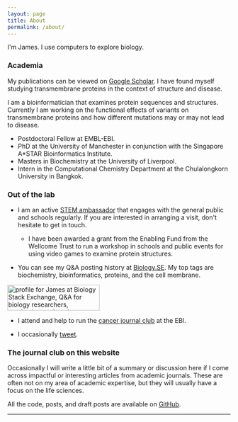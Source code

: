 ```yaml
---
layout: page
title: About
permalink: /about/
---
```


I'm James. I use computers to explore biology.

### Academia

My publications can be viewed on [Google Scholar](https://scholar.google.co.uk/citations?user=hbR8DVYAAAAJ&hl=en).
I have found myself studying transmembrane proteins in the context of structure and disease.

I am a bioinformatician that examines protein sequences and structures.
Currently I am working on the functional effects of variants on transmembrane proteins and how different mutations may or may not lead to disease.
 - Postdoctoral Fellow at EMBL-EBI.
 - PhD at the University of Manchester in conjunction with the Singapore A*STAR Bioinformatics Institute.
 - Masters in Biochemistry at the University of Liverpool.
 - Intern in the Computational Chemistry Department at the Chulalongkorn University in Bangkok.

### Out of the lab

 - I am an active [STEM ambassador](https://www.stem.org.uk/stem-ambassadors) that engages with the general public and schools regularly.
 If you are interested in arranging a visit, don't hesitate to get in touch.
    - I have been awarded a grant from the Enabling Fund from the Wellcome Trust to run a workshop in schools and public events for using video games to examine protein structures.

 - You can see my Q&A posting history at [Biology.SE](https://biology.stackexchange.com/users/3553/james).
My top tags are biochemistry, bioinformatics, proteins, and the cell membrane.


<a href="https://biology.stackexchange.com/users/3553/james"><img src="https://biology.stackexchange.com/users/flair/3553.png" width="208" height="58" alt="profile for James at Biology Stack Exchange, Q&amp;A for biology researchers, academics, and students" title="profile for James at Biology Stack Exchange, Q&amp;A for biology researchers, academics, and students"></a>


 - I attend and help to run the [cancer journal club](https://github.com/jurgjn/jc/blob/master/SCHEDULE.md) at the EBI.

 - I occasionally [tweet](https://twitter.com/JamesBaker_biol).

### The journal club on this website

Occasionally I will write a little bit of a summary or discussion here if I come across impactful or interesting articles from academic journals.
These are often not on my area of academic expertise, but they will usually have a focus on the life sciences.

All the code, posts, and draft posts are available on ​[GitHub](https://github.com/JamesABaker/jamesabaker.github.io).


---

<!--
### Supporting the site

This blog is unsupported by adverts.
I accept <img src="/images/batcoin.svg" alt="drawing" width="30"/> BAT tips from [Brave](https://brave.com/jam505) users.
-->

